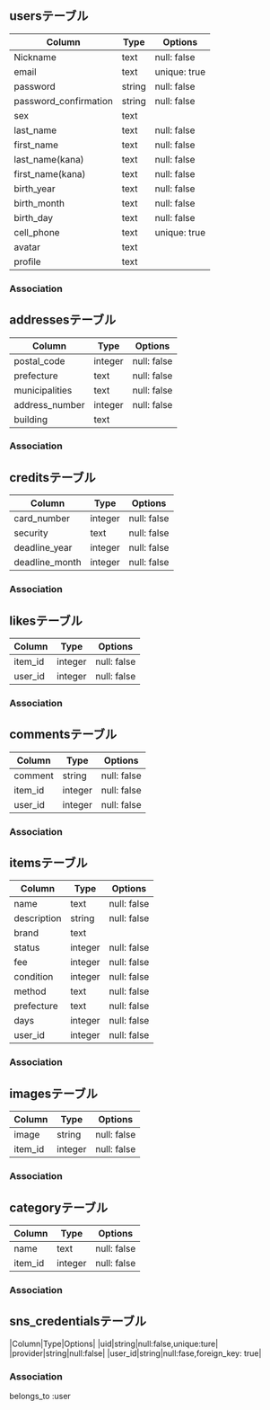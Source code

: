 ## usersテーブル

|Column|Type|Options|
|------|----|-------|
|Nickname|text|null: false|
|email|text|unique: true|
|password|string|null: false|
|password_confirmation|string|null: false|
|sex|text||
|last_name|text|null: false|
|first_name|text|null: false|
|last_name(kana)|text|null: false|
|first_name(kana)|text|null: false|
|birth_year|text|null: false|
|birth_month|text|null: false|
|birth_day|text|null: false|
|cell_phone|text|unique: true|
|avatar|text||
|profile|text||

### Association
<!-- - has_many :messages
- has_many :users_groups
- has_many :groups, through: users_groups -->

## addressesテーブル

|Column|Type|Options|
|------|----|-------|
|postal_code|integer|null: false|
|prefecture|text|null: false|
|municipalities|text|null: false|
|address_number|integer|null: false|
|building|text||

### Association
<!-- - has_many :messages
- has_many :users_groups
- has_many :users, through: users_groups -->

## creditsテーブル

|Column|Type|Options|
|------|----|-------|
|card_number|integer|null: false|
|security|text|null: false|
|deadline_year|integer|null: false|
|deadline_month|integer|null: false|

### Association
<!-- - belongs_to :group
- belongs_to :user -->

## likesテーブル

|Column|Type|Options|
|------|----|-------|
|item_id|integer|null: false|
|user_id|integer|null: false|

### Association
<!-- - belongs_to :group
- belongs_to :user -->

## commentsテーブル

|Column|Type|Options|
|------|----|-------|
|comment|string|null: false|
|item_id|integer|null: false|
|user_id|integer|null: false|

### Association
<!-- - belongs_to :group
- belongs_to :user -->

## itemsテーブル

|Column|Type|Options|
|------|----|-------|
|name|text|null: false|
|description|string|null: false|
|brand|text||
|status|integer|null: false|
|fee|integer|null: false|
|condition|integer|null: false|
|method|text|null: false|
|prefecture|text|null: false|
|days|integer|null: false|
|user_id|integer|null: false|

### Association
<!-- - belongs_to :group
- belongs_to :user -->

## imagesテーブル

|Column|Type|Options|
|------|----|-------|
|image|string|null: false|
|item_id|integer|null: false|

### Association
<!-- - belongs_to :group
- belongs_to :user -->

## categoryテーブル

|Column|Type|Options|
|------|----|-------|
|name|text|null: false|
|item_id|integer|null: false|

### Association
<!-- - belongs_to :group
- belongs_to :user -->

## sns_credentialsテーブル

|Column|Type|Options|
|uid|string|null:false,unique:ture|
|provider|string|null:false|
|user_id|string|null:fase,foreign_key: true|

### Association
belongs_to :user